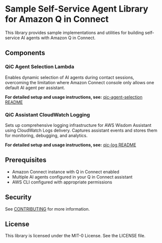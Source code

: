# Sample Self-Service Agent Library for Amazon Q in Connect

This library provides sample implementations and utilities for building self-service AI agents with Amazon Q in Connect.

## Components

### QiC Agent Selection Lambda
Enables dynamic selection of AI agents during contact sessions, overcoming the limitation where Amazon Connect console only allows one default AI agent per assistant.

**For detailed setup and usage instructions, see:** [qic-agent-selection README](./qic-agent-selection/README.md)

### QiC Assistant CloudWatch Logging
Sets up comprehensive logging infrastructure for AWS Wisdom Assistant using CloudWatch Logs delivery. Captures assistant events and stores them for monitoring, debugging, and analytics.

**For detailed setup and usage instructions, see:** [qic-log README](./qic-log/README.md)

## Prerequisites

- Amazon Connect instance with Q in Connect enabled
- Multiple AI agents configured in your Q in Connect assistant
- AWS CLI configured with appropriate permissions

## Security

See [CONTRIBUTING](CONTRIBUTING.md#security-issue-notifications) for more information.

## License

This library is licensed under the MIT-0 License. See the LICENSE file.

